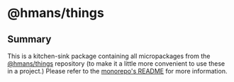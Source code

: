 # @hmans/things

## Summary

This is a kitchen-sink package containing all micropackages from the [@hmans/things](https://github.com/hmans/things) repository (to make it a little more convenient to use these in a project.) Please refer to the [monorepo's README](https://github.com/hmans/things) for more information.
